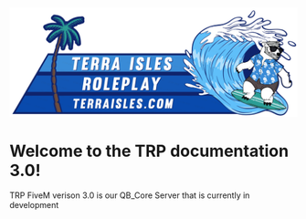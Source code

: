 ![banner](../../img/banner.png)
# Welcome to the TRP documentation 3.0! 

TRP FiveM verison 3.0 is our QB_Core Server that is currently in development

